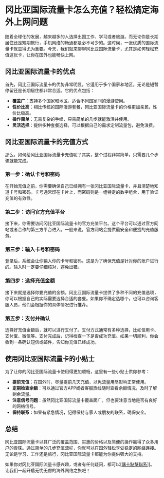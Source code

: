# 冈比亚国际流量卡怎么充值？轻松搞定海外上网问题

随着全球化的发展，越来越多的人选择出国工作、学习或者旅游。而无论你是长期居住还是短期旅行，手机网络的畅通都是必不可少的。这时候，一张优质的国际流量卡就显得尤为重要。今天，我们就来聊聊冈比亚国际流量卡，尤其是如何轻松充值这张卡，让你在国外也能畅快上网。

## 冈比亚国际流量卡的优点

首先，冈比亚国际流量卡的优势非常明显。它适用于多个国家和地区，无论是短暂停留还是长期居住都非常合适。它的优点包括：

- **覆盖广**：支持多个国家和地区，适合不同国家间的漫游使用。
- **性价比高**：相比传统的国际漫游套餐，冈比亚国际流量卡的价格更加亲民，性价比极高。
- **操作简单**：无需复杂的手续，只需简单的几步就能激活并使用。
- **灵活选择**：提供多种套餐选择，可以根据自己的需求定制流量包，避免浪费。

## 冈比亚国际流量卡的充值方式

那么，如何给冈比亚国际流量卡充值呢？其实，整个过程非常简单，只需要几个步骤就能完成。

### 第一步：确认卡号和密码

在开始充值之前，你需要确保自己已经拥有一张冈比亚国际流量卡，并且清楚地知道卡号和密码。卡号通常印在卡片上，而密码则是一组特定的数字组合，用于验证充值的有效性。

### 第二步：访问官方充值平台

接下来，你需要访问冈比亚国际流量卡的官方充值平台。这个平台可以通过官方网站或者合作的第三方平台进入。一般来说，官方网站会提供最安全和便捷的充值服务。

### 第三步：输入卡号和密码

登录后，系统会让你输入你的卡号和密码。这是为了确保充值是针对你的账户进行的。输入时一定要仔细核对，避免出错。

### 第四步：选择充值金额

接下来就是选择你要充值的金额。冈比亚国际流量卡提供了多种不同的充值选项，你可以根据自己的实际需要选择合适的套餐。如果你不确定选哪个，也可以咨询客服人员，他们会根据你的具体情况进行推荐。

### 第五步：支付并确认

选择好充值金额后，就可以进行支付了。支付方式通常有多种选择，比如信用卡、支付宝、微信等。支付完成后，记得检查一下是否成功充值。如果一切顺利，你会收到一条确认短信或邮件，告知你充值已经成功。

## 使用冈比亚国际流量卡的小贴士

为了让你的冈比亚国际流量卡使用得更加顺畅，这里有一些小贴士供你参考：

- **提前充值**：在国外时，尽量提前几天充值，以免流量用尽影响正常使用。
- **定期检查余额**：可以通过官方APP或者客服热线随时查看余额情况，及时了解剩余流量。
- **注意信号问题**：虽然冈比亚国际流量卡覆盖面广，但也要注意当地是否有良好的网络信号。
- **保持联系**：如果有紧急情况，记得保持与家人或朋友的联系，确保安全。

## 总结

冈比亚国际流量卡以其广泛的覆盖范围、实惠的价格以及简便的操作赢得了众多用户的青睐。通过简单的几步充值流程，你就可以在国外轻松享受稳定的网络连接。无论是学习、工作还是旅行，冈比亚国际流量卡都能为你提供强大的支持。

如果你对冈比亚国际流量卡感兴趣，或者有任何疑问，都可以[[購卡點擊聯系](https://t.me/s/esim1088)]]。让我们一起开启无忧无虑的海外网络之旅吧！